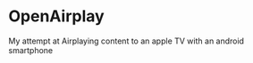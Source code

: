 OpenAirplay
===========

My attempt at Airplaying content to an apple TV with an android smartphone
